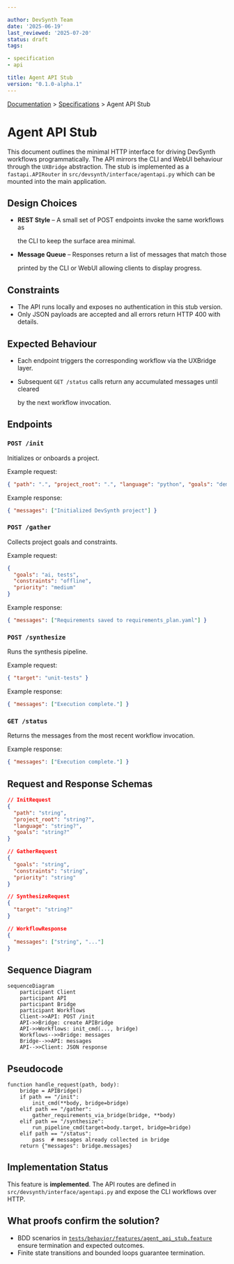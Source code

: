 ```yaml
---

author: DevSynth Team
date: '2025-06-19'
last_reviewed: '2025-07-20'
status: draft
tags:

- specification
- api

title: Agent API Stub
version: "0.1.0-alpha.1"
---
```

<div class="breadcrumbs">
<a href="../index.md">Documentation</a> &gt; <a href="index.md">Specifications</a> &gt; Agent API Stub
</div>

# Agent API Stub

This document outlines the minimal HTTP interface for driving DevSynth
workflows programmatically. The API mirrors the CLI and WebUI behaviour
through the `UXBridge` abstraction. The stub is implemented as a
`fastapi.APIRouter` in `src/devsynth/interface/agentapi.py` which can be
mounted into the main application.

## Design Choices

- **REST Style** – A small set of POST endpoints invoke the same workflows as

  the CLI to keep the surface area minimal.

- **Message Queue** – Responses return a list of messages that match those

  printed by the CLI or WebUI allowing clients to display progress.

## Constraints

- The API runs locally and exposes no authentication in this stub version.
- Only JSON payloads are accepted and all errors return HTTP 400 with details.


## Expected Behaviour

- Each endpoint triggers the corresponding workflow via the UXBridge layer.
- Subsequent `GET /status` calls return any accumulated messages until cleared

  by the next workflow invocation.

## Endpoints

### `POST /init`

Initializes or onboards a project.

Example request:

```json
{ "path": ".", "project_root": ".", "language": "python", "goals": "demo" }
```

Example response:

```json
{ "messages": ["Initialized DevSynth project"] }
```

### `POST /gather`

Collects project goals and constraints.

Example request:

```json
{
  "goals": "ai, tests",
  "constraints": "offline",
  "priority": "medium"
}
```

Example response:

```json
{ "messages": ["Requirements saved to requirements_plan.yaml"] }
```

### `POST /synthesize`

Runs the synthesis pipeline.

Example request:

```json
{ "target": "unit-tests" }
```

Example response:

```json
{ "messages": ["Execution complete."] }
```

### `GET /status`

Returns the messages from the most recent workflow invocation.

Example response:

```json
{ "messages": ["Execution complete."] }
```

## Request and Response Schemas

```json
// InitRequest
{
  "path": "string",
  "project_root": "string?",
  "language": "string?",
  "goals": "string?"
}
```

```json
// GatherRequest
{
  "goals": "string",
  "constraints": "string",
  "priority": "string"
}
```

```json
// SynthesizeRequest
{
  "target": "string?"
}
```

```json
// WorkflowResponse
{
  "messages": ["string", "..."]
}
```

## Sequence Diagram

<!-- Diagram: API initialization sequence -->

```mermaid
sequenceDiagram
    participant Client
    participant API
    participant Bridge
    participant Workflows
    Client->>API: POST /init
    API->>Bridge: create APIBridge
    API->>Workflows: init_cmd(..., bridge)
    Workflows-->>Bridge: messages
    Bridge-->>API: messages
    API-->>Client: JSON response
```

## Pseudocode

```pseudocode
function handle_request(path, body):
    bridge = APIBridge()
    if path == "/init":
        init_cmd(**body, bridge=bridge)
    elif path == "/gather":
        gather_requirements_via_bridge(bridge, **body)
    elif path == "/synthesize":
        run_pipeline_cmd(target=body.target, bridge=bridge)
    elif path == "/status":
        pass  # messages already collected in bridge
    return {"messages": bridge.messages}
```

## Implementation Status

This feature is **implemented**. The API routes are defined in `src/devsynth/interface/agentapi.py` and expose the CLI workflows over HTTP.

## What proofs confirm the solution?
- BDD scenarios in [`tests/behavior/features/agent_api_stub.feature`](../../tests/behavior/features/agent_api_stub.feature) ensure termination and expected outcomes.
- Finite state transitions and bounded loops guarantee termination.
